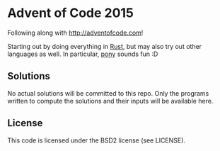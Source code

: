 # Advent of Code 2015
Following along with http://adventofcode.com!

Starting out by doing everything in [Rust](https://www.rust-lang.org), but may also try out other languages as well. In particular, [pony](http://www.ponylang.org) sounds fun :D

## Solutions
No actual solutions will be committed to this repo. Only the programs written to compute the solutions and their inputs will be available here.

## License
This code is licensed under the BSD2 license (see LICENSE).
